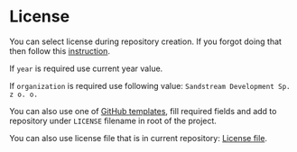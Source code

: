 # License

You can select license during repository creation. If you forgot doing that then follow this [instruction](https://help.github.com/en/articles/adding-a-license-to-a-repository).

If `year` is required use current year value.

If `organization` is required use following value: `Sandstream Development Sp. z o. o.`

You can also use one of [GitHub templates](https://github.com/licenses/license-templates/blob/master/templates/), fill required fields and add to repository under `LICENSE` filename in root of the project.

You can also use license file that is in current repository: [License file](../LICENSE).
